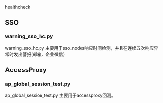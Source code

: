 healthcheck

## SSO
### warning\_sso\_hc.py
warning\_sso\_hc.py 主要用于sso_nodes响应时间检测，并且在连续五次响应异常时发出警报(邮箱，企业微信）


## AccessProxy
### ap\_global\_session\_test.py
ap\_global\_session\_test.py 主要用于accessproxy回测。
